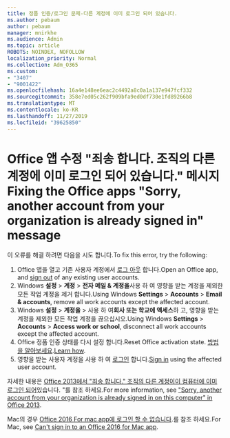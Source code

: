```yaml
---
title: 정품 인증/로그인 문제-다른 계정에 이미 로그인 되어 있습니다.
ms.author: pebaum
author: pebaum
manager: mnirkhe
ms.audience: Admin
ms.topic: article
ROBOTS: NOINDEX, NOFOLLOW
localization_priority: Normal
ms.collection: Adm_O365
ms.custom:
- "3407"
- "9001422"
ms.openlocfilehash: 16a4e148ee6eac2c4492a8c0a1a137e947fcf332
ms.sourcegitcommit: 358e7ed05c262f909bfa9ed0df730e1fd89266b8
ms.translationtype: MT
ms.contentlocale: ko-KR
ms.lasthandoff: 11/27/2019
ms.locfileid: "39625850"
---
```

# <a name="fixing-the-office-apps-sorry-another-account-from-your-organization-is-already-signed-in-message"></a><span data-ttu-id="f64bb-102">Office 앱 수정 "죄송 합니다. 조직의 다른 계정에 이미 로그인 되어 있습니다." 메시지</span><span class="sxs-lookup"><span data-stu-id="f64bb-102">Fixing the Office apps "Sorry, another account from your organization is already signed in" message</span></span>

<span data-ttu-id="f64bb-103">이 오류를 해결 하려면 다음을 시도 합니다.</span><span class="sxs-lookup"><span data-stu-id="f64bb-103">To fix this error, try the following:</span></span>

1. <span data-ttu-id="f64bb-104">Office 앱을 열고 기존 사용자 계정에서 [로그 아웃](https://support.office.com/article/5a20dc11-47e9-4b6f-945d-478cb6d92071) 합니다.</span><span class="sxs-lookup"><span data-stu-id="f64bb-104">Open an Office app, and [sign out](https://support.office.com/article/5a20dc11-47e9-4b6f-945d-478cb6d92071) of any existing user accounts.</span></span>   
2. <span data-ttu-id="f64bb-105">Windows **설정** > **계정** > **전자 메일 & 계정을**사용 하 여 영향을 받는 계정을 제외한 모든 작업 계정을 제거 합니다.</span><span class="sxs-lookup"><span data-stu-id="f64bb-105">Using Windows **Settings** > **Accounts** > **Email & accounts**, remove all work accounts except the affected account.</span></span> 
3. <span data-ttu-id="f64bb-106">Windows **설정** > **계정을** > 사용 하 여**회사 또는 학교에 액세스**하 고, 영향을 받는 계정을 제외한 모든 작업 계정을 끊으십시오.</span><span class="sxs-lookup"><span data-stu-id="f64bb-106">Using Windows **Settings** > **Accounts** > **Access work or school**, disconnect all work accounts except the affected account.</span></span> 
4. <span data-ttu-id="f64bb-107">Office 정품 인증 상태를 다시 설정 합니다.</span><span class="sxs-lookup"><span data-stu-id="f64bb-107">Reset Office activation state.</span></span> <span data-ttu-id="f64bb-108">[방법을 알아보세요](https://docs.microsoft.com/office365/troubleshoot/activation/reset-office-365-proplus-activation-state
).</span><span class="sxs-lookup"><span data-stu-id="f64bb-108">[Learn how](https://docs.microsoft.com/office365/troubleshoot/activation/reset-office-365-proplus-activation-state
).</span></span>
5. <span data-ttu-id="f64bb-109">영향을 받는 사용자 계정을 사용 하 여 [로그인](https://support.office.com/article/628ea040-f265-49de-b986-be09c3ebf8a9) 합니다.</span><span class="sxs-lookup"><span data-stu-id="f64bb-109">[Sign in](https://support.office.com/article/628ea040-f265-49de-b986-be09c3ebf8a9) using the affected user account.</span></span> 

<span data-ttu-id="f64bb-110">자세한 내용은 [Office 2013에서 "죄송 합니다." 조직의 다른 계정이이 컴퓨터에 이미 로그인 되어](https://docs.microsoft.com/office/troubleshoot/error-messages/another-account-already-signed-in)있습니다. "를 참조 하세요.</span><span class="sxs-lookup"><span data-stu-id="f64bb-110">For more information, see ["Sorry, another account from your organization is already signed in on this computer" in Office 2013](https://docs.microsoft.com/office/troubleshoot/error-messages/another-account-already-signed-in).</span></span>

<span data-ttu-id="f64bb-111">Mac의 경우 [Office 2016 For mac app에 로그인 할 수 없습니다](https://docs.microsoft.com/office365/troubleshoot/authentication/sign-in-to-office-2016-for-mac-fail).를 참조 하세요.</span><span class="sxs-lookup"><span data-stu-id="f64bb-111">For Mac, see [Can't sign in to an Office 2016 for Mac app](https://docs.microsoft.com/office365/troubleshoot/authentication/sign-in-to-office-2016-for-mac-fail).</span></span>